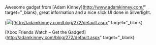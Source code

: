 Awesome gadget from [Adam Kinney](http://www.adamkinney.com/" target="_blank), great information and a nice slick UI done in Silverlight.

[<img src="http://farm3.static.flickr.com/2226/1740762008_37e32fee86.jpg?v=0" border="0" />](http://adamkinney.com/blog/272/default.aspx" target="_blank)

[Xbox Friends Watch &#8211; Get the Gadget!](http://adamkinney.com/blog/272/default.aspx" target="_blank)